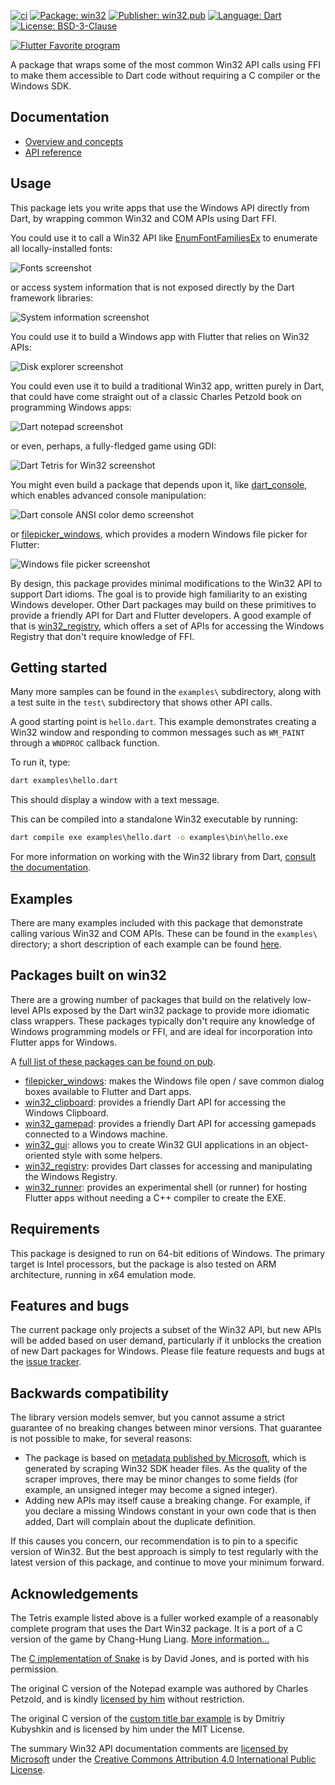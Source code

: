 [![ci][ci_badge]][ci_link]
[![Package: win32][package_badge]][package_link]
[![Publisher: win32.pub][publisher_badge]][publisher_link]
[![Language: Dart][language_badge]][language_link]
[![License: BSD-3-Clause][license_badge]][license_link]

[![Flutter Favorite program][flutter_favorite_logo]][flutter_favorite_program_link]

A package that wraps some of the most common Win32 API calls using FFI to make
them accessible to Dart code without requiring a C compiler or the Windows SDK.

## Documentation

* [Overview and concepts](https://win32.pub/docs/category/win32-programming)
* [API reference](https://pub.dev/documentation/win32/latest/)

## Usage

This package lets you write apps that use the Windows API directly from Dart, by
wrapping common Win32 and COM APIs using Dart FFI.

You could use it to call a Win32 API like
[EnumFontFamiliesEx](https://learn.microsoft.com/windows/win32/api/wingdi/nf-wingdi-enumfontfamiliesexw)
to enumerate all locally-installed fonts:

![Fonts screenshot](https://github.com/halildurmus/win32/blob/main/assets/images/fonts.png?raw=true)

or access system information that is not exposed directly by the Dart framework
libraries:

![System information screenshot](https://github.com/halildurmus/win32/blob/main/assets/images/power.png?raw=true)

You could use it to build a Windows app with Flutter that relies on Win32 APIs:

![Disk explorer screenshot](https://github.com/halildurmus/win32/blob/main/assets/images/disk_explorer.png?raw=true)

You could even use it to build a traditional Win32 app, written purely in Dart,
that could have come straight out of a classic Charles Petzold book on
programming Windows apps:

![Dart notepad screenshot](https://github.com/halildurmus/win32/blob/main/assets/images/notepad.png?raw=true)

or even, perhaps, a fully-fledged game using GDI:

![Dart Tetris for Win32 screenshot](https://github.com/halildurmus/win32/blob/main/assets/images/tetris.png?raw=true)

You might even build a package that depends upon it, like
[dart_console](https://pub.dev/packages/dart_console), which enables advanced
console manipulation:

![Dart console ANSI color demo screenshot](https://github.com/halildurmus/win32/blob/main/assets/images/console.png?raw=true)

or [filepicker_windows](https://pub.dev/packages/filepicker_windows), which
provides a modern Windows file picker for Flutter:

![Windows file picker screenshot](https://github.com/halildurmus/win32/blob/main/assets/images/filepicker.png?raw=true)

By design, this package provides minimal modifications to the Win32 API to
support Dart idioms. The goal is to provide high familiarity to an existing
Windows developer. Other Dart packages may build on these primitives to provide
a friendly API for Dart and Flutter developers. A good example of that is
[win32_registry](https://pub.dev/packages/win32_registry), which offers a set of
APIs for accessing the Windows Registry that don't require knowledge of FFI.

## Getting started

Many more samples can be found in the `examples\` subdirectory, along with a
test suite in the `test\` subdirectory that shows other API calls.

A good starting point is `hello.dart`. This example demonstrates creating a
Win32 window and responding to common messages such as `WM_PAINT` through a
`WNDPROC` callback function.

To run it, type:

```cmd
dart examples\hello.dart
```

This should display a window with a text message.

This can be compiled into a standalone Win32 executable by running:

```cmd
dart compile exe examples\hello.dart -o examples\bin\hello.exe
```

For more information on working with the Win32 library from Dart, [consult the
documentation](https://win32.pub/docs/category/win32-programming).

## Examples

There are many examples included with this package that demonstrate calling
various Win32 and COM APIs. These can be found in the `examples\` directory;
a short description of each example can be found [here](
https://pub.dev/packages/win32/example).

## Packages built on win32

There are a growing number of packages that build on the relatively low-level
APIs exposed by the Dart win32 package to provide more idiomatic class wrappers.
These packages typically don't require any knowledge of Windows programming
models or FFI, and are ideal for incorporation into Flutter apps for Windows.

A [full list of these packages can be found on pub](https://pub.dev/packages?q=dependency%3Awin32).

* [filepicker_windows](https://pub.dev/packages/filepicker_windows): makes the
  Windows file open / save common dialog boxes available to Flutter and Dart
  apps.
* [win32_clipboard](https://pub.dev/packages/win32_clipboard): provides a
  friendly Dart API for accessing the Windows Clipboard.
* [win32_gamepad](https://pub.dev/packages/win32_gamepad): provides a friendly
  Dart API for accessing gamepads connected to a Windows machine.
* [win32_gui](https://pub.dev/packages/win32_gui): allows you to create Win32
  GUI applications in an object-oriented style with some helpers.
* [win32_registry](https://pub.dev/packages/win32_registry): provides Dart
  classes for accessing and manipulating the Windows Registry.
* [win32_runner](https://pub.dev/packages/win32_runner): provides an
  experimental shell (or runner) for hosting Flutter apps without needing a C++
  compiler to create the EXE.

## Requirements

This package is designed to run on 64-bit editions of Windows. The primary
target is Intel processors, but the package is also tested on ARM architecture,
running in x64 emulation mode.

## Features and bugs

The current package only projects a subset of the Win32 API, but new APIs will
be added based on user demand, particularly if it unblocks the creation of new
Dart packages for Windows. Please file feature requests and bugs at the [issue
tracker][tracker].

## Backwards compatibility

The library version models semver, but you cannot assume a strict guarantee of
no breaking changes between minor versions. That guarantee is not possible to
make, for several reasons:

* The package is based on [metadata published by
  Microsoft](https://github.com/microsoft/win32metadata), which is generated by
  scraping Win32 SDK header files. As the quality of the scraper improves, there
  may be minor changes to some fields (for example, an unsigned integer may
  become a signed integer).
* Adding new APIs may itself cause a breaking change. For example, if you
  declare a missing Windows constant in your own code that is then added, Dart
  will complain about the duplicate definition.

If this causes you concern, our recommendation is to pin to a specific version
of Win32. But the best approach is simply to test regularly with the latest
version of this package, and continue to move your minimum forward.

## Acknowledgements

The Tetris example listed above is a fuller worked example of a reasonably
complete program that uses the Dart Win32 package. It is a port of a C version
of the game by Chang-Hung Liang.
[More information...](examples/tetris/README.md)

The [C implementation of Snake](https://github.com/davidejones/winsnake) is by
David Jones, and is ported with his permission.

The original C version of the Notepad example was authored by Charles Petzold,
and is kindly [licensed by him](https://www.charlespetzold.com/faq.html) without
restriction.

The original C version of the [custom title bar
example](https://github.com/grassator/win32-window-custom-titlebar) is by
Dmitriy Kubyshkin and is licensed by him under the MIT License.

The summary Win32 API documentation comments are [licensed by Microsoft][] under
the [Creative Commons Attribution 4.0 International Public License][license].

[ci_badge]: https://github.com/halildurmus/win32/actions/workflows/dart.yml/badge.svg
[ci_link]: https://github.com/halildurmus/win32/actions/workflows/dart.yml
[flutter_favorite_logo]: https://raw.githubusercontent.com/halildurmus/win32/main/assets/images/FlutterFavoriteLogo.png
[flutter_favorite_program_link]: https://flutter.dev/docs/development/packages-and-plugins/favorites
[language_badge]: https://img.shields.io/badge/language-Dart-blue.svg
[language_link]: https://dart.dev
[license_badge]: https://img.shields.io/github/license/halildurmus/win32?color=blue
[license_link]: https://opensource.org/licenses/BSD-3-Clause
[tracker]: https://github.com/halildurmus/win32
[licensed by Microsoft]: https://github.com/MicrosoftDocs/win32/blob/7b49862e8d58cfad5d4e5e22104c9fca7fd6db2f/ThirdPartyNotices
[license]: https://github.com/MicrosoftDocs/win32/blob/7b49862e8d58cfad5d4e5e22104c9fca7fd6db2f/LICENSE
[package_badge]: https://img.shields.io/pub/v/win32.svg
[package_link]: https://pub.dev/packages/win32
[publisher_badge]: https://img.shields.io/pub/publisher/win32.svg
[publisher_link]: https://pub.dev/publishers/win32.pub
